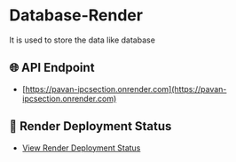 # Database-Render
It is used to store the data like database

## 🌐 API Endpoint

- [https://pavan-ipcsection.onrender.com](https://pavan-ipcsection.onrender.com)

## 🚀 Render Deployment Status

- [View Render Deployment Status](https://dashboard.render.com/web/srv-cjma8v8cfp5c7384aa00/deploys/dep-d20aml2dbo4c73bv5kr0)
